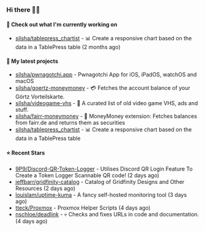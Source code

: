 ### Hi there 🦊👋

#### 👷 Check out what I'm currently working on

- [silsha/tablepress_chartist](https://github.com/silsha/tablepress_chartist) - 📊 Create a responsive chart based on the data in a TablePress table (2 months ago)

#### 🌱 My latest projects

- [silsha/pwnagotchi.app](https://github.com/silsha/pwnagotchi.app) - Pwnagotchi App for iOS, iPadOS, watchOS and macOS
- [silsha/goertz-moneymoney](https://github.com/silsha/goertz-moneymoney) - 💳 Fetches the account balance of your Görtz Vorteilskarte.
- [silsha/videogame-vhs](https://github.com/silsha/videogame-vhs) - 👾 A curated list of old video game VHS, ads and stuff.
- [silsha/fairr-moneymoney](https://github.com/silsha/fairr-moneymoney) - 💸 MoneyMoney extension: Fetches balances from fairr.de and returns them as securities
- [silsha/tablepress_chartist](https://github.com/silsha/tablepress_chartist) - 📊 Create a responsive chart based on the data in a TablePress table

#### ⭐ Recent Stars

- [9P9/Discord-QR-Token-Logger](https://github.com/9P9/Discord-QR-Token-Logger) - Utilises Discord QR Login Feature To Create a Token Logger Scannable QR code! (2 days ago)
- [jeffbarr/gridfinity-catalog](https://github.com/jeffbarr/gridfinity-catalog) - Catalog of Gridfinity Designs and Other Resources (2 days ago)
- [louislam/uptime-kuma](https://github.com/louislam/uptime-kuma) - A fancy self-hosted monitoring tool (3 days ago)
- [tteck/Proxmox](https://github.com/tteck/Proxmox) - Proxmox Helper Scripts (4 days ago)
- [nschloe/deadlink](https://github.com/nschloe/deadlink) - :skull: Checks and fixes URLs in code and documentation. (4 days ago)
